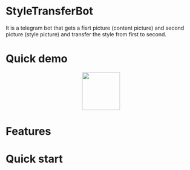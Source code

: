 # StyleTransferBot

It is a telegram bot that gets a fisrt picture (content picture) and second picture (style picture) and transfer the style from first to second.

# Quick demo

<div id="header" align="center">
  <img src="https://github.com/LuLim14/StyleTransferBot/blob/main/presentwork_gifk.gif" width="100"/>
</div>

# Features

# Quick start
